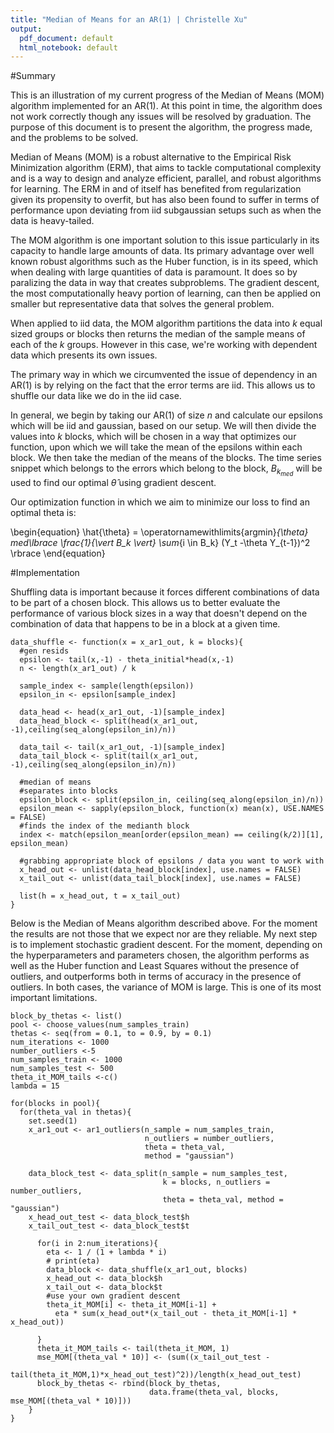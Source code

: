 ```yaml
---
title: "Median of Means for an AR(1) | Christelle Xu"
output:
  pdf_document: default
  html_notebook: default
---
```


#Summary

This is an illustration of my current progress of the Median of Means (MOM) algorithm implemented for an AR(1). At this point in time, the algorithm does not work correctly though any issues will be resolved by graduation. The purpose of this document is to present the algorithm, the progress made, and the problems to be solved.

Median of Means (MOM) is a robust alternative to the Empirical Risk Minimization algorithm (ERM), that aims to tackle computational complexity and is a way to design and analyze efficient, parallel, and robust algorithms for learning. The ERM in and of itself has benefited from regularization given its propensity to overfit, but has also been found to suffer in terms of performance upon deviating from iid subgaussian setups such as when the data is heavy-tailed. 

The MOM algorithm is one important solution to this issue particularly in its capacity to handle large amounts of data. Its primary advantage over well known robust algorithms such as the Huber function, is in its speed, which when dealing with large quantities of data is paramount. It does so by paralizing the data in way that creates subproblems. The gradient descent, the most computationally heavy portion of learning, can then be applied on smaller but representative data that solves the general problem.

When applied to iid data, the MOM algorithm partitions the data into $k$ equal sized groups or blocks then returns the median of the sample means of each of the $k$ groups. However in this case, we're working with dependent data which presents its own issues.

The primary way in which we circumvented the issue of dependency in an AR(1) is by relying on the fact that the error terms are iid. This allows us to shuffle our data like we do in the iid case.

In general, we begin by taking our AR(1) of size $n$ and calculate our epsilons which will be iid and gaussian, based on our setup. We will then divide the values into $k$ blocks, which will be chosen in a way that optimizes our function, upon which we will take the mean of the epsilons within each block. We then take the median of the means of the blocks. The time series snippet which belongs to the errors which belong to the block, $B_{k_{med}}$ will be used to find our optimal $\hat{\theta}$ using gradient descent.

Our optimization function in which we aim to minimize our loss to find an optimal theta is:

\begin{equation}
\hat{\theta} = \operatornamewithlimits{argmin}_{\theta} med\lbrace \frac{1}{\vert B_k \vert} \sum_{i \in B_k} (Y_t -\theta Y_{t-1})^2 \rbrace
\end{equation}



#Implementation

Shuffling data is important because it forces different combinations of data to be part of a chosen block. This allows us to better evaluate the performance of various block sizes in a way that doesn't depend on the combination of data that happens to be in a block at a given time.

```{r, eval = FALSE}
data_shuffle <- function(x = x_ar1_out, k = blocks){
  #gen resids
  epsilon <- tail(x,-1) - theta_initial*head(x,-1)
  n <- length(x_ar1_out) / k
  
  sample_index <- sample(length(epsilon))
  epsilon_in <- epsilon[sample_index]
  
  data_head <- head(x_ar1_out, -1)[sample_index]
  data_head_block <- split(head(x_ar1_out, -1),ceiling(seq_along(epsilon_in)/n))
  
  data_tail <- tail(x_ar1_out, -1)[sample_index]
  data_tail_block <- split(tail(x_ar1_out, -1),ceiling(seq_along(epsilon_in)/n))

  #median of means
  #separates into blocks
  epsilon_block <- split(epsilon_in, ceiling(seq_along(epsilon_in)/n)) 
  epsilon_mean <- sapply(epsilon_block, function(x) mean(x), USE.NAMES = FALSE)
  #finds the index of the medianth block
  index <- match(epsilon_mean[order(epsilon_mean) == ceiling(k/2)][1], epsilon_mean) 
  
  #grabbing appropriate block of epsilons / data you want to work with
  x_head_out <- unlist(data_head_block[index], use.names = FALSE)
  x_tail_out <- unlist(data_tail_block[index], use.names = FALSE)
  
  list(h = x_head_out, t = x_tail_out)
}
```

Below is the Median of Means algorithm described above. For the moment the results are not those that we expect nor are they reliable. My next step is to implement stochastic gradient descent. For the moment, depending on the hyperparameters and parameters chosen, the algorithm performs as well as the Huber function and Least Squares without the presence of outliers, and outperforms both in terms of accuracy in the presence of outliers. In both cases, the variance of MOM is large. This is one of its most important limitations.

```{r, eval=FALSE}
block_by_thetas <- list()
pool <- choose_values(num_samples_train)
thetas <- seq(from = 0.1, to = 0.9, by = 0.1)
num_iterations <- 1000
number_outliers <-5
num_samples_train <- 1000
num_samples_test <- 500
theta_it_MOM_tails <-c()
lambda = 15

for(blocks in pool){
  for(theta_val in thetas){
    set.seed(1)
    x_ar1_out <- ar1_outliers(n_sample = num_samples_train, 
                              n_outliers = number_outliers, 
                              theta = theta_val, 
                              method = "gaussian")

    data_block_test <- data_split(n_sample = num_samples_test, 
                                  k = blocks, n_outliers = number_outliers, 
                                  theta = theta_val, method = "gaussian")
    x_head_out_test <- data_block_test$h
    x_tail_out_test <- data_block_test$t
      
      for(i in 2:num_iterations){
        eta <- 1 / (1 + lambda * i)
        # print(eta)
        data_block <- data_shuffle(x_ar1_out, blocks)
        x_head_out <- data_block$h
        x_tail_out <- data_block$t
        #use your own gradient descent
        theta_it_MOM[i] <- theta_it_MOM[i-1] + 
          eta * sum(x_head_out*(x_tail_out - theta_it_MOM[i-1] * x_head_out))
        
      }
      theta_it_MOM_tails <- tail(theta_it_MOM, 1)
      mse_MOM[(theta_val * 10)] <- (sum((x_tail_out_test - 
                            tail(theta_it_MOM,1)*x_head_out_test)^2))/length(x_head_out_test)
      block_by_thetas <- rbind(block_by_thetas, 
                               data.frame(theta_val, blocks, mse_MOM[(theta_val * 10)]))
    }
}
```



